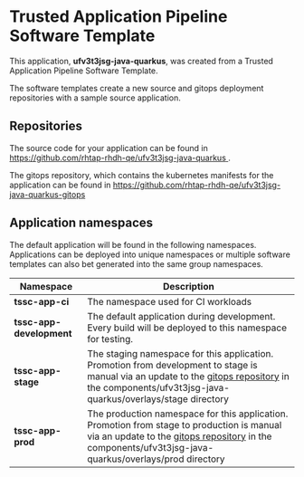# Trusted Application Pipeline Software Template

This application, **ufv3t3jsg-java-quarkus**, was created from a Trusted Application Pipeline Software Template.

The software templates create a new source and gitops deployment repositories with a sample source application. 

## Repositories

The source code for your application can be found in [https://github.com/rhtap-rhdh-qe/ufv3t3jsg-java-quarkus ](https://github.com/rhtap-rhdh-qe/ufv3t3jsg-java-quarkus ).
 
The gitops repository, which contains the kubernetes manifests for the application can be found in 
[https://github.com/rhtap-rhdh-qe/ufv3t3jsg-java-quarkus-gitops ](https://github.com/rhtap-rhdh-qe/ufv3t3jsg-java-quarkus-gitops ) 

## Application namespaces 

The default application will be found in the following namespaces. Applications can be deployed into unique namespaces or multiple software templates can also bet generated into the same group namespaces.  

|  Namespace   |  Description   |  
| -------- | -------- |
| **tssc-app-ci** | The namespace used for CI workloads |
| **tssc-app-development** | The default application during development. Every build will be deployed to this namespace for testing. |
| **tssc-app-stage** | The staging namespace for this application. Promotion from development to stage is manual via an update to the [gitops repository](https://github.com/rhtap-rhdh-qe/ufv3t3jsg-java-quarkus-gitops ) in the components/ufv3t3jsg-java-quarkus/overlays/stage directory |
| **tssc-app-prod** | The production namespace for this application. Promotion from stage to production is manual via an update to the [gitops repository](https://github.com/rhtap-rhdh-qe/ufv3t3jsg-java-quarkus-gitops ) in the components/ufv3t3jsg-java-quarkus/overlays/prod directory |